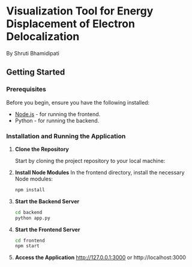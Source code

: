 # Visualization Tool for Energy Displacement of Electron Delocalization

By Shruti Bhamidipati

## Getting Started

### Prerequisites

Before you begin, ensure you have the following installed:
* [Node.js](https://nodejs.org/) - for running the frontend.
* Python - for running the backend.

### Installation and Running the Application

1. **Clone the Repository**

   Start by cloning the project repository to your local machine:

2. **Install Node Modules**
    In the frontend directory, install the necessary Node modules:

    ```bash
    npm install

3. **Start the Backend Server**
    ```bash
    cd backend
    python app.py  

4. **Start the Frontend Server**
    ```bash
    cd frontend
    npm start   

5. **Access the Application**
    http://127.0.0.1:3000 or http://localhost:3000
 
